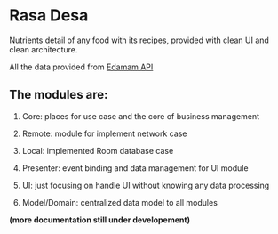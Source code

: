 # Rasa Desa

Nutrients detail of any food with its recipes, provided with clean UI and clean architecture.

All the data provided from [Edamam API](https://www.edamam.com/)

## The modules are:

1. Core: places for use case and the core of business management

2. Remote: module for implement network case

3. Local: implemented Room database case

4. Presenter: event binding and data management for UI module

5. UI: just focusing on handle UI without knowing any data processing

6. Model/Domain: centralized data model to all modules

__(more documentation still under developement)__
